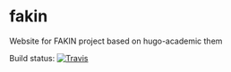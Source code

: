 # fakin

Website for FAKIN project based on hugo-academic them

Build status: [![Travis](https://travis-ci.org/KWB-R/fakin.svg?branch=master)](https://travis-ci.org/KWB-R/fakin)
